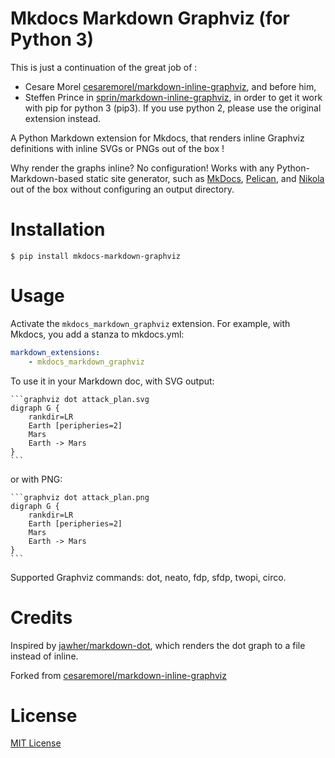 Mkdocs Markdown Graphviz (for Python 3)
=======================================

This is just a continuation of the great job of :

* Cesare Morel [cesaremorel/markdown-inline-graphviz](https://github.com/cesaremorel/markdown-inline-graphviz), and before him,
* Steffen Prince in [sprin/markdown-inline-graphviz](https://github.com/sprin/markdown-inline-graphviz), 
in order to get it work with pip for python 3 (pip3). If you use python 2, please use the original extension instead.

A Python Markdown extension for Mkdocs, that renders inline Graphviz definitions with inline SVGs or PNGs out of the box !

Why render the graphs inline? No configuration! Works with any
Python-Markdown-based static site generator, such as [MkDocs](http://www.mkdocs.org/), [Pelican](http://blog.getpelican.com/), and
[Nikola](https://getnikola.com/) out of the box without configuring an output directory.

# Installation

    $ pip install mkdocs-markdown-graphviz

# Usage

Activate the `mkdocs_markdown_graphviz` extension. For example, with Mkdocs, you add a
stanza to mkdocs.yml:

```yaml
markdown_extensions:
    - mkdocs_markdown_graphviz
```

To use it in your Markdown doc, with SVG output:

    ```graphviz dot attack_plan.svg
    digraph G {
        rankdir=LR
        Earth [peripheries=2]
        Mars
        Earth -> Mars
    }
    ```

or with PNG:

    ```graphviz dot attack_plan.png
    digraph G {
        rankdir=LR
        Earth [peripheries=2]
        Mars
        Earth -> Mars
    }
    ```

Supported Graphviz commands: dot, neato, fdp, sfdp, twopi, circo.

# Credits

Inspired by [jawher/markdown-dot](https://github.com/jawher/markdown-dot),
which renders the dot graph to a file instead of inline.

Forked from [cesaremorel/markdown-inline-graphviz](https://github.com/cesaremorel/markdown-inline-graphviz)


# License

[MIT License](http://www.opensource.org/licenses/mit-license.php)
